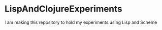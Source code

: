 LispAndClojureExperiments
=========================

I am making this repository to hold my experiments using Lisp and Scheme 
